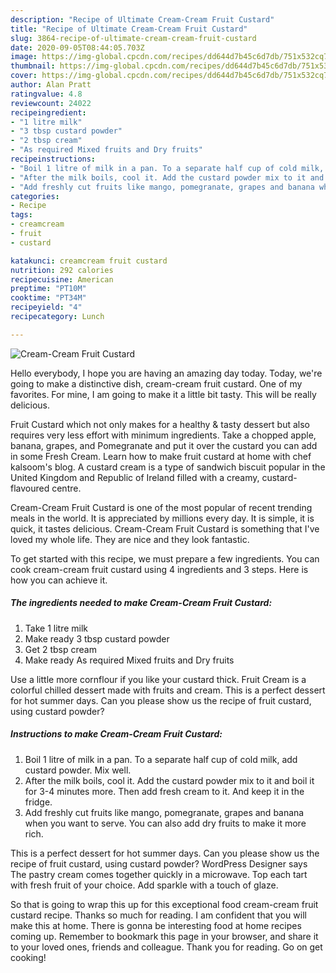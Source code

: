 ```yaml
---
description: "Recipe of Ultimate Cream-Cream Fruit Custard"
title: "Recipe of Ultimate Cream-Cream Fruit Custard"
slug: 3864-recipe-of-ultimate-cream-cream-fruit-custard
date: 2020-09-05T08:44:05.703Z
image: https://img-global.cpcdn.com/recipes/dd644d7b45c6d7db/751x532cq70/cream-cream-fruit-custard-recipe-main-photo.jpg
thumbnail: https://img-global.cpcdn.com/recipes/dd644d7b45c6d7db/751x532cq70/cream-cream-fruit-custard-recipe-main-photo.jpg
cover: https://img-global.cpcdn.com/recipes/dd644d7b45c6d7db/751x532cq70/cream-cream-fruit-custard-recipe-main-photo.jpg
author: Alan Pratt
ratingvalue: 4.8
reviewcount: 24022
recipeingredient:
- "1 litre milk"
- "3 tbsp custard powder"
- "2 tbsp cream"
- "As required Mixed fruits and Dry fruits"
recipeinstructions:
- "Boil 1 litre of milk in a pan. To a separate half cup of cold milk, add custard powder. Mix well."
- "After the milk boils, cool it. Add the custard powder mix to it and boil it for 3-4 minutes more. Then add fresh cream to it. And keep it in the fridge."
- "Add freshly cut fruits like mango, pomegranate, grapes and banana when you want to serve. You can also add dry fruits to make it more rich."
categories:
- Recipe
tags:
- creamcream
- fruit
- custard

katakunci: creamcream fruit custard 
nutrition: 292 calories
recipecuisine: American
preptime: "PT10M"
cooktime: "PT34M"
recipeyield: "4"
recipecategory: Lunch

---
```



![Cream-Cream Fruit Custard](https://img-global.cpcdn.com/recipes/dd644d7b45c6d7db/751x532cq70/cream-cream-fruit-custard-recipe-main-photo.jpg)

Hello everybody, I hope you are having an amazing day today. Today, we're going to make a distinctive dish, cream-cream fruit custard. One of my favorites. For mine, I am going to make it a little bit tasty. This will be really delicious.

Fruit Custard which not only makes for a healthy &amp; tasty dessert but also requires very less effort with minimum ingredients. Take a chopped apple, banana, grapes, and Pomegranate and put it over the custard you can add in some Fresh Cream. Learn how to make fruit custard at home with chef kalsoom&#39;s blog. A custard cream is a type of sandwich biscuit popular in the United Kingdom and Republic of Ireland filled with a creamy, custard-flavoured centre.

Cream-Cream Fruit Custard is one of the most popular of recent trending meals in the world. It is appreciated by millions every day. It is simple, it is quick, it tastes delicious. Cream-Cream Fruit Custard is something that I've loved my whole life. They are nice and they look fantastic.


To get started with this recipe, we must prepare a few ingredients. You can cook cream-cream fruit custard using 4 ingredients and 3 steps. Here is how you can achieve it.

<!--inarticleads1-->

##### The ingredients needed to make Cream-Cream Fruit Custard:

1. Take 1 litre milk
1. Make ready 3 tbsp custard powder
1. Get 2 tbsp cream
1. Make ready As required Mixed fruits and Dry fruits


Use a little more cornflour if you like your custard thick. Fruit Cream is a colorful chilled dessert made with fruits and cream. This is a perfect dessert for hot summer days. Can you please show us the recipe of fruit custard, using custard powder? 

<!--inarticleads2-->

##### Instructions to make Cream-Cream Fruit Custard:

1. Boil 1 litre of milk in a pan. To a separate half cup of cold milk, add custard powder. Mix well.
1. After the milk boils, cool it. Add the custard powder mix to it and boil it for 3-4 minutes more. Then add fresh cream to it. And keep it in the fridge.
1. Add freshly cut fruits like mango, pomegranate, grapes and banana when you want to serve. You can also add dry fruits to make it more rich.


This is a perfect dessert for hot summer days. Can you please show us the recipe of fruit custard, using custard powder? WordPress Designer says The pastry cream comes together quickly in a microwave. Top each tart with fresh fruit of your choice. Add sparkle with a touch of glaze. 

So that is going to wrap this up for this exceptional food cream-cream fruit custard recipe. Thanks so much for reading. I am confident that you will make this at home. There is gonna be interesting food at home recipes coming up. Remember to bookmark this page in your browser, and share it to your loved ones, friends and colleague. Thank you for reading. Go on get cooking!
